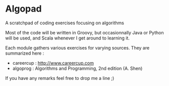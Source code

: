 # Algopad
A scratchpad of coding exercises focusing on algorithms

Most of the code will be written in Groovy, but occasionnally Java or Python will be used, and Scala whenever I get around to learning it.

Each module gathers various exercises for varying sources. They are summarized here :

- careercup : http://www.careercup.com
- algoprog  : Algorithms and Programming, 2nd edition (A. Shen)

If you have any remarks feel free to drop me a line ;)
